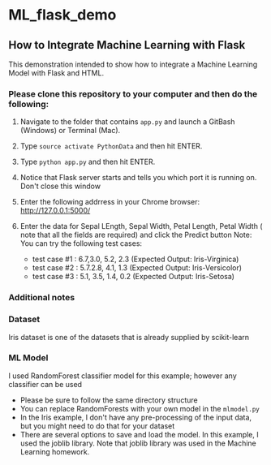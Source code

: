 # ML_flask_demo

## How to Integrate Machine Learning with Flask 

This demonstration intended to show how to integrate a Machine Learning Model with Flask and HTML. 


### Please clone this repository to your computer and then do the following:

1. Navigate to the folder that contains ``app.py`` and launch a GitBash (Windows) or  Terminal (Mac).
1. Type ``source activate PythonData`` and then hit ENTER.
1. Type ``python app.py`` and then hit ENTER.
1. Notice that Flask server starts and tells you which port it is running on.  Don't close this window
1. Enter the following addrress in your Chrome browser:   http://127.0.0.1:5000/
1. Enter the data for Sepal LEngth, Sepal Width, Petal Length, Petal Width ( note that all the fields are required) and click the Predict button
Note:  You can try the following test cases:

    * test case #1 : 6.7,3.0, 5.2, 2.3   (Expected Output: Iris-Virginica)
    * test case #2 : 5.7.2.8, 4.1, 1.3   (Expected Output: Iris-Versicolor)
    * test case #3 : 5.1, 3.5, 1.4, 0.2  (Expected Output: Iris-Setosa)


### Additional notes

### Dataset
Iris dataset is one of the datasets that is already supplied by scikit-learn

### ML Model
I used RandomForest classifier model for this example; however any classifier can be used

* Please be sure to follow the same directory structure
* You can replace RandomForests with your own model in the ``mlmodel.py``
* In the Iris example, I don't have any pre-processing of the input data, but you might need to do that for your dataset
* There are several options to save and load the model.  In this example, I used the joblib library.  Note that joblib library was used in the Machine Learning homework.


